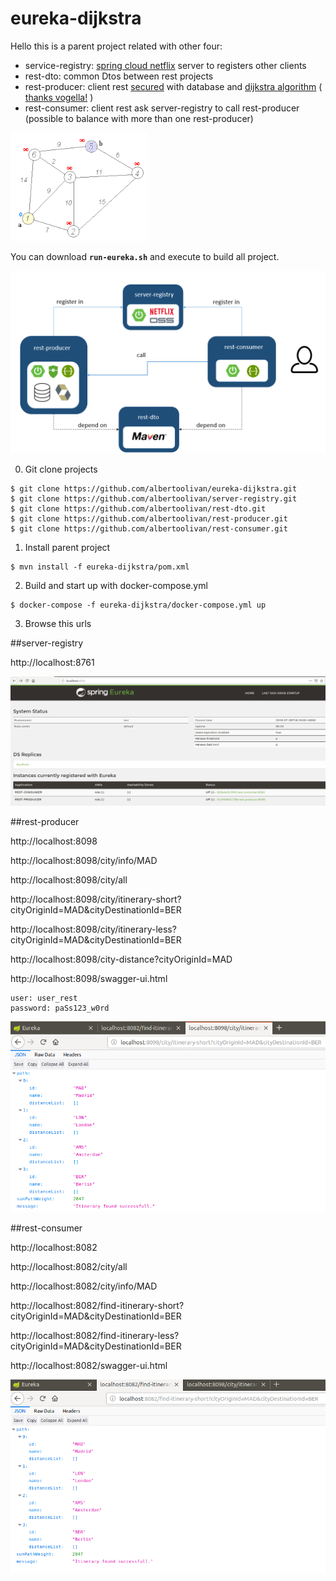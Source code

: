 # eureka-dijkstra

Hello this is a parent project related with other four:

- service-registry: [spring cloud netflix](https://spring.io/projects/spring-cloud-netflix) server to registers other clients
- rest-dto: common Dtos between rest projects
- rest-producer: client rest [secured](https://spring.io/projects/spring-security) with database and [dijkstra algorithm](https://en.wikipedia.org/wiki/Dijkstra%27s_algorithm) ( [thanks vogella!](https://www.vogella.com/tutorials/JavaAlgorithmsDijkstra/article.html) )
- rest-consumer: client rest ask server-registry to call rest-producer (possible to balance with more than one rest-producer)

![Alt text](220px-Dijkstra_Animation.gif?raw=true "Dijkstra algorithm")

You can download **`run-eureka.sh`** and execute to build all project.

![Alt text](eureka-dijkstra.png?raw=true "Eureka Dijkstra")


0) Git clone projects

```
$ git clone https://github.com/albertoolivan/eureka-dijkstra.git
$ git clone https://github.com/albertoolivan/server-registry.git
$ git clone https://github.com/albertoolivan/rest-dto.git
$ git clone https://github.com/albertoolivan/rest-producer.git
$ git clone https://github.com/albertoolivan/rest-consumer.git
```

1) Install parent project

```
$ mvn install -f eureka-dijkstra/pom.xml
```

2) Build and start up with docker-compose.yml 

```
$ docker-compose -f eureka-dijkstra/docker-compose.yml up
```

3) Browse this urls

##server-registry

http://localhost:8761


![Alt text](server-registry.png?raw=true "server-registry")


##rest-producer

http://localhost:8098

http://localhost:8098/city/info/MAD

http://localhost:8098/city/all

http://localhost:8098/city/itinerary-short?cityOriginId=MAD&cityDestinationId=BER

http://localhost:8098/city/itinerary-less?cityOriginId=MAD&cityDestinationId=BER

http://localhost:8098/city-distance?cityOriginId=MAD

http://localhost:8098/swagger-ui.html
```
user: user_rest
password: paSs123_w0rd
```

![Alt text](rest-producer.png?raw=true "rest-producer")

##rest-consumer

http://localhost:8082

http://localhost:8082/city/all

http://localhost:8082/city/info/MAD

http://localhost:8082/find-itinerary-short?cityOriginId=MAD&cityDestinationId=BER

http://localhost:8082/find-itinerary-less?cityOriginId=MAD&cityDestinationId=BER

http://localhost:8082/swagger-ui.html

![Alt text](rest-consumer.png?raw=true "rest-consumer")